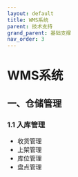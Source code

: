```yaml
---
layout: default
title: WMS系统
parent: 技术支持
grand_parent: 基础支撑
nav_order: 3
---
```


# WMS系统

## 一、仓储管理
### 1.1 入库管理
- 收货管理
- 上架管理
- 库位管理
- 盘点管理 